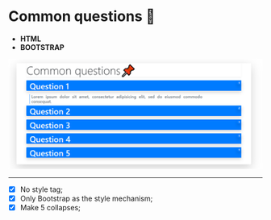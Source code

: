 # Common questions :pushpin: 
- **HTML**
- **BOOTSTRAP**




![screenshot-project](screenshot.png)

---


- [x] No style tag;
- [x] Only Bootstrap as the style mechanism;
- [x] Make 5 collapses;
